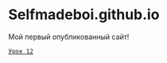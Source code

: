 

# Selfmadeboi.github.io
Мой первый опубликованный сайт!

<code>[Урок 12](selfmadeboi.github.io/glo_academy_12/ "Мой первый сайт!")
</code>
